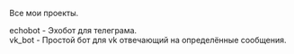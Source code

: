 Все мои проекты. 

echobot - Эхобот для телеграма.<br>
vk_bot - Простой бот для vk отвечающий на определённые сообщения.
